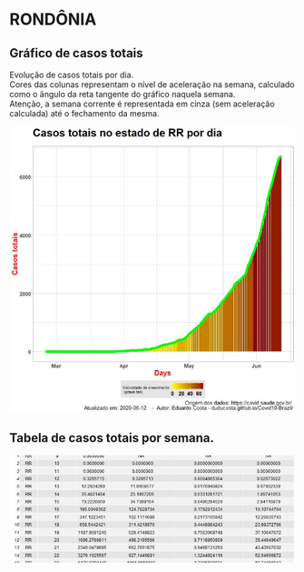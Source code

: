 # RONDÔNIA

## Gráfico de casos totais
Evolução de casos totais por dia.  
Cores das colunas representam o nível de aceleração na semana, calculado como o ângulo da reta tangente do gráfico naquela semana.  
Atenção, a semana corrente é representada em cinza (sem aceleração calculada) até o fechamento da mesma.

![](https://raw.githubusercontent.com/duducosta/Covid19-Brazil/master/TC/RR-TC-Completo.jpeg)  

## Tabela de casos totais por semana.

![](https://raw.githubusercontent.com/duducosta/Covid19-Brazil/master/TC/RR-Vel_semanal.jpeg)
